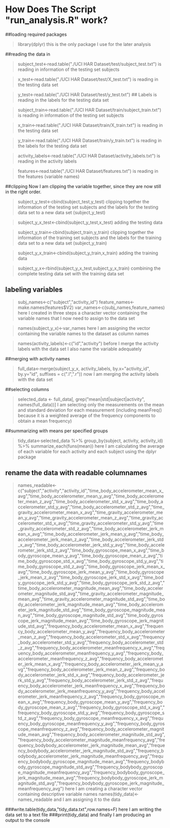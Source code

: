 # How Does The Script "run_analysis.R" work?

##loading required packages
>library(dplyr)
this is the only package I use for the later analysis

##reading the data in
>subject_test<-read.table("./UCI HAR Dataset/test/subject_test.txt") 
is reading in information of the testing set subjects

>x_test<-read.table("./UCI HAR Dataset/test/X_test.txt")
is reading in the testing data set

>y_test<-read.table("./UCI HAR Dataset/test/y_test.txt") ## Labels 
is reading in the labels for the testing data set

>subject_train<-read.table("./UCI HAR Dataset/train/subject_train.txt")
is reading in information of the testing set subjects

>x_train<-read.table("./UCI HAR Dataset/train/X_train.txt")
is reading in the testing data set

>y_train<-read.table("./UCI HAR Dataset/train/y_train.txt")
is reading in the labels for the testing data set

>activity_labels<-read.table("./UCI HAR Dataset/activity_labels.txt")
is reading in the activity labels

>features<-read.table("./UCI HAR Dataset/features.txt")
is reading in the features (variable names)

##clipping 
Now I am clipping the variable together, since they are now still in the right order.

>subject_y_test<-cbind(subject_test,y_test)
clipping together the information of the testing set subjects and the labels for the testing data set to a new data set (subject_y_test)

>subject_y_x_test<-cbind(subject_y_test,x_test)
adding the testing data 

>subject_y_train<-cbind(subject_train,y_train)
clipping together the information of the training set subjects and the labels for the training data set to a new data set (subject_y_train)

>subject_y_x_train<-cbind(subject_y_train,x_train)
adding the training data

>subject_y_x<-rbind(subject_y_x_test,subject_y_x_train)
combining the complete testing data set with the training data set

## labeling variables
>subj_names<-c("subject","activity_id")
>feature_names<-make.names(features$V2)
>var_names<-c(subj_names,feature_names)
here I created in three steps a character vector containing the variable names that I now need to assign to the data set

>names(subject_y_x)<-var_names
here I am assigning the vector containing the variable names to the dataset as column names

>names(activity_labels)<-c("id","activity")
before I merge the activity labels with the data set I also name the variable adequately

##merging with activity names
>full_data<-merge(subject_y_x, activity_labels, by.x="activity_id", by.y="id", suffixes = c(".l",".r"))
now I am merging the activity labels with the data set

##selecting columns
>selected_data <- full_data[, grep("mean|std|subject|activity", names(full_data))]
I am selecting only the measurements on the mean and standard deviation for each measurement (including meanFreq() because it is a weighted average of the frequency components to obtain a mean frequency)

##summarizing with means per specified groups
>tidy_data<-selected_data %>% 
        group_by(subject, activity, activity_id) %>%
        summarize_each(funs(mean))
here I am calculating the average of each variable for each activity and each subject using the dplyr package

## rename the data with readable columnames
>names_readable<-c("subject","activity","activity_id","time_body_accelerometer_mean_x_avg","time_body_accelerometer_mean_y_avg","time_body_accelerometer_mean_z_avg","time_body_accelerometer_std_x_avg","time_body_accelerometer_std_y_avg","time_body_accelerometer_std_z_avg","time_gravity_accelerometer_mean_x_avg","time_gravity_accelerometer_mean_y_avg","time_gravity_accelerometer_mean_z_avg","time_gravity_accelerometer_std_x_avg","time_gravity_accelerometer_std_y_avg","time_gravity_accelerometer_std_z_avg","time_body_accelerometer_jerk_mean_x_avg","time_body_accelerometer_jerk_mean_y_avg","time_body_accelerometer_jerk_mean_z_avg","time_body_accelerometer_jerk_std_x_avg","time_body_accelerometer_jerk_std_y_avg","time_body_accelerometer_jerk_std_z_avg","time_body_gyroscope_mean_x_avg","time_body_gyroscope_mean_y_avg","time_body_gyroscope_mean_z_avg","time_body_gyroscope_std_x_avg","time_body_gyroscope_std_y_avg","time_body_gyroscope_std_z_avg","time_body_gyroscope_jerk_mean_x_avg","time_body_gyroscope_jerk_mean_y_avg","time_body_gyroscope_jerk_mean_z_avg","time_body_gyroscope_jerk_std_x_avg","time_body_gyroscope_jerk_std_y_avg","time_body_gyroscope_jerk_std_z_avg","time_body_accelerometer_magnitude_mean_avg","time_body_accelerometer_magnitude_std_avg","time_gravity_accelerometer_magnitude_mean_avg","time_gravity_accelerometer_magnitude_std_avg","time_body_accelerometer_jerk_magnitude_mean_avg","time_body_accelerometer_jerk_magnitude_std_avg","time_body_gyroscope_magnitude_mean_avg","time_body_gyroscope_magnitude_std_avg","time_body_gyroscope_jerk_magnitude_mean_avg","time_body_gyroscope_jerk_magnitude_std_avg","frequency_body_accelerometer_mean_x_avg","frequency_body_accelerometer_mean_y_avg","frequency_body_accelerometer_mean_z_avg","frequency_body_accelerometer_std_x_avg","frequency_body_accelerometer_std_y_avg","frequency_body_accelerometer_std_z_avg","frequency_body_accelerometer_meanfrequency_x_avg","frequency_body_accelerometer_meanfrequency_y_avg","frequency_body_accelerometer_meanfrequency_z_avg","frequency_body_accelerometer_jerk_mean_x_avg","frequency_body_accelerometer_jerk_mean_y_avg","frequency_body_accelerometer_jerk_mean_z_avg","frequency_body_accelerometer_jerk_std_x_avg","frequency_body_accelerometer_jerk_std_y_avg","frequency_body_accelerometer_jerk_std_z_avg","frequency_body_accelerometer_jerk_meanfrequency_x_avg","frequency_body_accelerometer_jerk_meanfrequency_y_avg","frequency_body_accelerometer_jerk_meanfrequency_z_avg","frequency_body_gyroscope_mean_x_avg","frequency_body_gyroscope_mean_y_avg","frequency_body_gyroscope_mean_z_avg","frequency_body_gyroscope_std_x_avg","frequency_body_gyroscope_std_y_avg","frequency_body_gyroscope_std_z_avg","frequency_body_gyroscope_meanfrequency_x_avg","frequency_body_gyroscope_meanfrequency_y_avg","frequency_body_gyroscope_meanfrequency_z_avg","frequency_body_accelerometer_magnitude_mean_avg","frequency_body_accelerometer_magnitude_std_avg","frequency_body_accelerometer_magnitude_meanfrequency_avg","frequency_bodybody_accelerometer_jerk_magnitude_mean_avg","frequency_bodybody_accelerometer_jerk_magnitude_std_avg","frequency_bodybody_accelerometer_jerk_magnitude_meanfrequency_avg","frequency_bodybody_gyroscope_magnitude_mean_avg","frequency_bodybody_gyroscope_magnitude_std_avg","frequency_bodybody_gyroscope_magnitude_meanfrequency_avg","frequency_bodybody_gyroscope_jerk_magnitude_mean_avg","frequency_bodybody_gyroscope_jerk_magnitude_std_avg","frequency_bodybody_gyroscope_jerk_magnitude_meanfrequency_avg")
here I am creating a character vector containing descriptive variable names 
>names(tidy_data)<-names_readable
and I am assigning it to the data

###write.table(tidy_data,"tidy_data.txt",row.names=F)
here I am writing the data set to a text file
###print(tidy_data)
and finally I am producing an output to the console